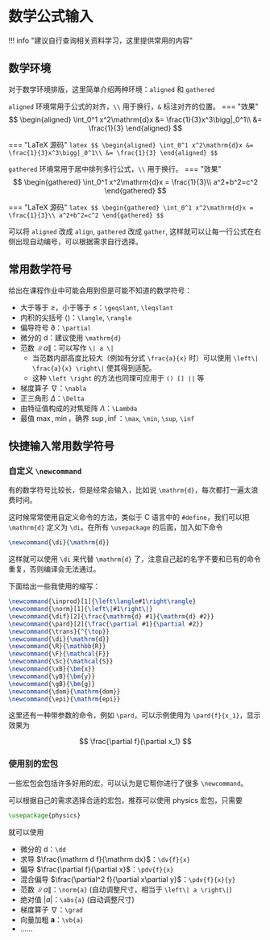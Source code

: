 # 数学公式输入

!!! info "建议自行查询相关资料学习，这里提供常用的内容"

## 数学环境
对于数学环境排版，这里简单介绍两种环境：`aligned` 和 `gathered`

`aligned` 环境常用于公式的对齐，`\\` 用于换行，`&` 标注对齐的位置。
=== "效果"
    $$
    \begin{aligned}
        \int_0^1 x^2\mathrm{d}x
        &= \frac{1}{3}x^3\bigg|_0^1\\
        &= \frac{1}{3}
    \end{aligned}
    $$

=== "LaTeX 源码"
    ```latex
    $$
    \begin{aligned}
        \int_0^1 x^2\mathrm{d}x
        &= \frac{1}{3}x^3\bigg|_0^1\\
        &= \frac{1}{3}
    \end{aligned}
    $$
    ```

`gathered` 环境常用于居中排列多行公式，`\\` 用于换行。
=== "效果"
    $$
    \begin{gathered}
        \int_0^1 x^2\mathrm{d}x = \frac{1}{3}\\
        a^2+b^2=c^2
    \end{gathered}
    $$

=== "LaTeX 源码"
    ```latex
    $$
    \begin{gathered}
        \int_0^1 x^2\mathrm{d}x = \frac{1}{3}\\
        a^2+b^2=c^2
    \end{gathered}
    $$
    ```

可以将 `aligned` 改成 `align`, `gathered` 改成 `gather`, 这样就可以让每一行公式在右侧出现自动编号，可以根据需求自行选择。

## 常用数学符号

给出在课程作业中可能会用到但是可能不知道的数学符号：

- 大于等于 $\geqslant$，小于等于 $\leqslant$：`\geqslant`, `\leqslant`
- 内积的尖括号 $\langle\rangle$：`\langle`, `\rangle`
- 偏导符号 $\partial$：`\partial`
- 微分的 $\mathrm{d}$：建议使用 `\mathrm{d}`
- 范数 $\|a\|$：可以写作 `\| a \|`
    - 当范数内部高度比较大（例如有分式 `\frac{a}{x}` 时）可以使用 `\left\| \frac{a}{x} \right\|` 使其得到适配。
    - 这种 `\left \right` 的方法也同理可应用于 `() [] ||` 等
- 梯度算子 $\nabla$：`\nabla`
- 正三角形 $\Delta$：`\Delta`
- 由特征值构成的对焦矩阵 $\Lambda$：`\Lambda`
- 最值 $\max, \min$，确界 $\sup, \inf$：`\max`, `\min`, `\sup`, `\inf`

## 快捷输入常用数学符号

### 自定义 `\newcommand`

有的数学符号比较长，但是经常会输入，比如说 `\mathrm{d}`，每次都打一遍太浪费时间。

这时候常常使用自定义命令的方法，类似于 C 语言中的 `#define`，我们可以把 `\mathrm{d}` 定义为 `\di`。在所有 `\usepackage` 的后面，加入如下命令

```latex
\newcommand{\di}{\mathrm{d}}
```

这样就可以使用 `\di` 来代替 `\mathrm{d}` 了，注意自己起的名字不要和已有的命令重复，否则编译会无法通过。

下面给出一些我使用的缩写：
```latex
\newcommand{\inprod}[1]{\left\langle#1\right\rangle}
\newcommand{\norm}[1]{\left\|#1\right\|}
\newcommand{\dif}[2]{\frac{\mathrm{d} #1}{\mathrm{d} #2}}
\newcommand{\pard}[2]{\frac{\partial #1}{\partial #2}}
\newcommand{\trans}{^{\top}}
\newcommand{\di}{\mathrm{d}}
\newcommand{\R}{\mathbb{R}}
\newcommand{\F}{\mathcal{F}}
\newcommand{\Sc}{\mathcal{S}}
\newcommand{\xB}{\bm{x}}
\newcommand{\yB}{\bm{y}}
\newcommand{\gB}{\bm{g}}
\newcommand{\dom}{\mathrm{dom}}
\newcommand{\epi}{\mathrm{epi}}
```

这里还有一种带参数的命令，例如 `\pard`，可以示例使用为 `\pard{f}{x_1}`，显示效果为

$$
    \frac{\partial f}{\partial x_1}
$$

### 使用别的宏包

一些宏包会包括许多好用的宏，可以认为是它帮你进行了很多 `\newcommand`。

可以根据自己的需求选择合适的宏包，推荐可以使用 physics 宏包，只需要

```latex
\usepackage{physics}
```

就可以使用

- 微分的 $\mathrm{d}$：`\dd`
- 求导 $\frac{\mathrm d f}{\mathrm dx}$：`\dv{f}{x}`
- 偏导 $\frac{\partial f}{\partial x}$：`\pdv{f}{x}`
- 混合偏导 $\frac{\partial^2 f}{\partial x\partial y}$：`\pdv{f}{x}{y}`
- 范数 $\|a\|$：`\norm{a}` (自动调整尺寸，相当于 `\left\| a \right\|`)
- 绝对值 $|a|$：`\abs{a}` (自动调整尺寸)
- 梯度算子 $\nabla$：`\grad`
- 向量加粗 $\bm{a}$：`\vb{a}`
- ......